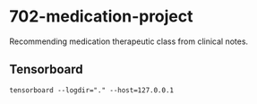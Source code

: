 # 702-medication-project
Recommending medication therapeutic class from clinical notes.

## Tensorboard
`tensorboard --logdir="." --host=127.0.0.1`
